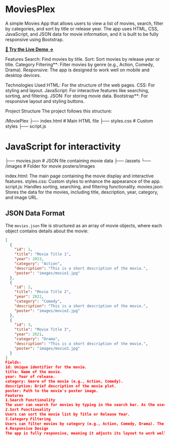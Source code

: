  
<h1> MoviesPlex </h1> 
A simple Movies App that allows users to view a list of movies, search, filter by categories, and sort by title or release year. The app uses HTML, CSS, JavaScript, and JSON data for movie information, and it is built to be fully responsive using Bootstrap.

 <a href="https://moviesplex2.netlify.app/" target="_blank"><strong>🚀 Try the Live Demo →</strong></a>

Features
Search: Find movies by title. Sort: Sort movies by release year or title. Category Filtering**: Filter movies by genre (e.g., Action, Comedy, Drama). Responsive: The app is designed to work well on mobile and desktop devices.

Technologies Used
HTML: For the structure of the web pages. CSS: For styling and layout. JavaScript: For interactive features like searching, sorting, and filtering. JSON: For storing movie data. Bootstrap**: For responsive layout and styling buttons.

Project Structure
The project follows this structure:

/MoviePlex 
├── index.html # Main HTML file 
├── styles.css # Custom styles 
├── script.js 
# JavaScript for interactivity 
├── movies.json # JSON file containing movie data 
├── /assets 
└── /images # Folder for movie posters/images


index.html: The main page containing the movie display and interactive features.
styles.css: Custom styles to enhance the appearance of the app.
script.js: Handles sorting, searching, and filtering functionality.
movies.json: Stores the data for the movies, including title, description, year, category, and image URL.

## JSON Data Format

The `movies.json` file is structured as an array of movie objects, where each object contains details about the movie:

```json
[
  {
    "id": 1,
    "title": "Movie Title 1",
    "year": 2023,
    "category": "Action",
    "description": "This is a short description of the movie.",
    "poster": "images/movie1.jpg"
  },
  {
    "id": 2,
    "title": "Movie Title 2",
    "year": 2022,
    "category": "Comedy",
    "description": "This is a short description of the movie.",
    "poster": "images/movie2.jpg"
  },
  {
    "id": 3,
    "title": "Movie Title 3",
    "year": 2021,
    "category": "Drama",
    "description": "This is a short description of the movie.",
    "poster": "images/movie3.jpg"
  }
]
Fields:
id: Unique identifier for the movie.
title: Name of the movie.
year: Year of release.
category: Genre of the movie (e.g., Action, Comedy).
description: Brief description of the movie plot.
poster: Path to the movie's poster image.
Features
1.Search Functionality
The user can search for movies by typing in the search bar. As the user types, the app filters movies whose title matches the search query.
2.Sort Functionality
Users can sort the movie list by Title or Release Year.
3.Category Filtering
Users can filter movies by category (e.g., Action, Comedy, Drama). The app displays only movies that match the selected category.
4.Responsive Design
The app is fully responsive, meaning it adjusts its layout to work well on both small and large screens, including mobile phones and desktops.
